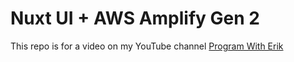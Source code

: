# Nuxt UI + AWS Amplify Gen 2

This repo is for a video on my YouTube channel [Program With Erik](http://erik.video)
